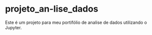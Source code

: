 # projeto_an-lise_dados
Este é um projeto para meu portifólio de analise de dados utilizando o Jupyter.
